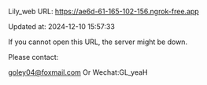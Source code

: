 Lily_web URL: https://ae6d-61-165-102-156.ngrok-free.app

Updated at: 2024-12-10 15:57:33

If you cannot open this URL, the server might be down.

Please contact: 

goley04@foxmail.com Or Wechat:GL_yeaH